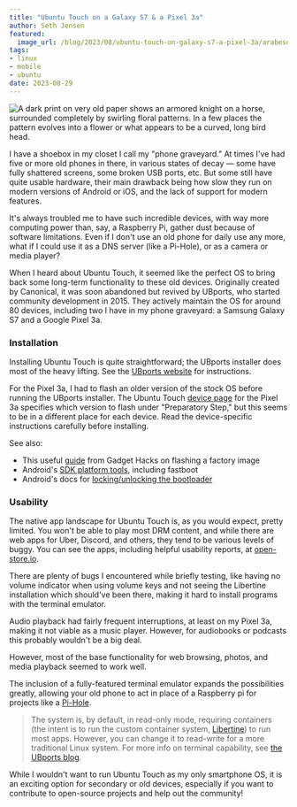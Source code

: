 ```yaml
---
title: "Ubuntu Touch on a Galaxy S7 & a Pixel 3a"
author: Seth Jensen
featured:
  image_url: /blog/2023/08/ubuntu-touch-on-galaxy-s7-a-pixel-3a/arabesque_with_knight-crop.webp
tags:
- linux
- mobile
- ubuntu
date: 2023-08-29
---
```


![A dark print on very old paper shows an armored knight on a horse, surrounded completely by swirling floral patterns. In a few places the pattern evolves into a flower or what appears to be a curved, long bird head.](/blog/2023/08/ubuntu-touch-on-galaxy-s7-a-pixel-3a/arabesque_with_knight-crop.webp)

<!-- Image: Arabesque with Knight, Italian, niello print, unknown date. Retrieved from https://www.nga.gov/collection/art-object-page.4541.html -->

I have a shoebox in my closet I call my "phone graveyard." At times I've had five or more old phones in there, in various states of decay — some have fully shattered screens, some broken USB ports, etc. But some still have quite usable hardware, their main drawback being how slow they run on modern versions of Android or iOS, and the lack of support for modern features.

It's always troubled me to have such incredible devices, with way more computing power than, say, a Raspberry Pi, gather dust because of software limitations. Even if I don't use an old phone for daily use any more, what if I could use it as a DNS server (like a Pi-Hole), or as a camera or media player?

When I heard about Ubuntu Touch, it seemed like the perfect OS to bring back some long-term functionality to these old devices. Originally created by Canonical, it was soon abandoned but revived by UBports, who started community development in 2015. They actively maintain the OS for around 80 devices, including two I have in my phone graveyard: a Samsung Galaxy S7 and a Google Pixel 3a.

### Installation

Installing Ubuntu Touch is quite straightforward; the UBports installer does most of the heavy lifting. See the [UBports website](https://devices.ubuntu-touch.io/installer/) for instructions.

For the Pixel 3a, I had to flash an older version of the stock OS before running the UBports installer. The Ubuntu Touch [device page](https://devices.ubuntu-touch.io/device/sargo) for the Pixel 3a specifies which version to flash under "Preparatory Step," but this seems to be in a different place for each device. Read the device-specific instructions carefully before installing.

See also:

* This useful [guide](https://android.gadgethacks.com/how-to/complete-guide-flashing-factory-images-android-using-fastboot-0175277/) from Gadget Hacks on flashing a factory image
* Android's [SDK platform tools](https://developer.android.com/studio/releases/platform-tools), including fastboot
* Android's docs for [locking/unlocking the bootloader](https://source.android.com/docs/core/architecture/bootloader/locking_unlocking)

### Usability

The native app landscape for Ubuntu Touch is, as you would expect, pretty limited. You won't be able to play most DRM content, and while there are web apps for Uber, Discord, and others, they tend to be various levels of buggy. You can see the apps, including helpful usability reports, at [open-store.io](https://open-store.io/).

There are plenty of bugs I encountered while briefly testing, like having no volume indicator when using volume keys and not seeing the Libertine installation which should've been there, making it hard to install programs with the terminal emulator.

Audio playback had fairly frequent interruptions, at least on my Pixel 3a, making it not viable as a music player. However, for audiobooks or podcasts this probably wouldn't be a big deal.

However, most of the base functionality for web browsing, photos, and media playback seemed to work well.

The inclusion of a fully-featured terminal emulator expands the possibilities greatly, allowing your old phone to act in place of a Raspberry pi for projects like a [Pi-Hole](/blog/2020/12/pihole-great-holiday-gift/).

> The system is, by default, in read-only mode, requiring containers (the intent is to run the custom container system, [Libertine](https://docs.ubports.com/en/latest/userguide/dailyuse/libertine.html)) to run most apps. However, you can change it to read-write for a more traditional Linux system.
> For more info on terminal capability, see [the UBports blog](https://ubports.com/en/blog/ubports-news-1/post/terminal-chapter-1-3082).

While I wouldn't want to run Ubuntu Touch as my only smartphone OS, it is an exciting option for secondary or old devices, especially if you want to contribute to open-source projects and help out the community!
